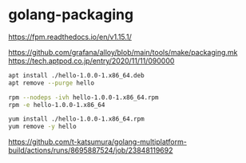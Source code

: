 # golang-packaging

<https://fpm.readthedocs.io/en/v1.15.1/>

<https://github.com/grafana/alloy/blob/main/tools/make/packaging.mk>
<https://tech.aptpod.co.jp/entry/2020/11/11/090000>

```sh
apt install ./hello-1.0.0-1.x86_64.deb
apt remove --purge hello
```

```sh
rpm --nodeps -ivh hello-1.0.0-1.x86_64.rpm
rpm -e hello-1.0.0-1.x86_64
```

```sh
yum install ./hello-1.0.0-1.x86_64.rpm
yum remove -y hello
```

<https://github.com/t-katsumura/golang-multiplatform-build/actions/runs/8695887524/job/23848119692>
